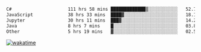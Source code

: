 <!--START_SECTION:waka-->

```txt
C#                     111 hrs 58 mins █████████████▒░░░░░░░░░░░   52.74 %
JavaScript             38 hrs 33 mins  ████▓░░░░░░░░░░░░░░░░░░░░   18.16 %
Jupyter                30 hrs 11 mins  ███▓░░░░░░░░░░░░░░░░░░░░░   14.22 %
Java                   8 hrs 7 mins    █░░░░░░░░░░░░░░░░░░░░░░░░   03.83 %
Other                  5 hrs 19 mins   ▓░░░░░░░░░░░░░░░░░░░░░░░░   02.51 %
```

<!--END_SECTION:waka-->
[![wakatime](https://wakatime.com/badge/user/6c2f442e-41b4-42e3-bc06-d5d8203ad1da.svg)](https://wakatime.com/@6c2f442e-41b4-42e3-bc06-d5d8203ad1da)
